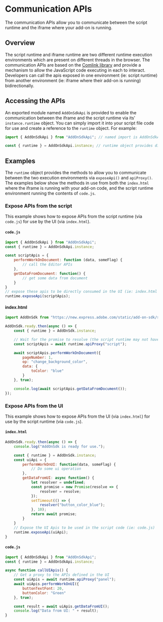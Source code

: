 # Communication APIs
The communication APIs allow you to communicate between the script runtime and the iframe where your add-on is running. 

## Overview
The script runtime and iframe runtime are two different runtime execution environments which are present on different threads in the browser. The communication APIs are based on the [Comlink library](https://github.com/GoogleChromeLabs/comlink) and provide a mechanism to allow the JavaScript code executing in each to interact. Developers can call the apis exposed in one environment (ie: script runtime) from another environment (ie: iframe where their add-on is running) bidirectionally. 

## Accessing the APIs
An exported module named `AddOnSdkApi` is provided to enable the communication between the iframe and the script runtime via its' `instance.runtime` object. You can simply import it into your script file code for use and create a reference to the `runtime` object. For example:

```js
import { AddOnSdkApi } from "AddOnSdkApi"; // named import is AddOnSdkApi

const { runtime } = AddOnSdkApi.instance; // runtime object provides direct access to the comm methods
```

## Examples
The `runtime` object provides the methods to allow you to communicate between the two execution environments via `exposeApi()` and `apiProxy()`. The examples below show the methods in use from both the `index.html` where the iframe is running with your add-on code, and the script runtime environment running the contents of `code.js`.

### Expose APIs from the script 
This example shows how to expose APIs from the script runtime (via `code.js`) for use by the UI (via `index.html`). 

#### `code.js`
```js
import { AddOnSdkApi } from "AddOnSdkApi";
const { runtime } = AddOnSdkApi.instance;

const scriptApis = {
    performWorkOnDocument: function (data, someFlag) {
        // call the Editor APIs
    },
    getDataFromDocument: function() {
        // get some data from document
    }
}
// expose these apis to be directly consumed in the UI (ie: index.html file).
runtime.exposeApi(scriptApis);
```

#### index.html
```js
import AddOnSdk from "https://new.express.adobe.com/static/add-on-sdk/sdk.js";

AddOnSdk.ready.then(async () => {
    const { runtime } = AddOnSdk.instance;

    // Wait for the promise to resolve (the script runtime may not have initialized yet) to get a proxy to call APIs defined in the script
    const scriptApis = await runtime.apiProxy("script");

    await scriptApis.performWorkOnDocument({
        pageNumber: 1,
        op: "change_background_color",
        data: {
            toColor: "blue"
        }
    }, true);

    console.log(await scriptApis.getDataFromDocument());
});
```

### Expose APIs from the UI
This example shows how to expose APIs from the UI (via `index.html`) for use by the script runtime (via `code.js`). 

#### `index.html`
```js
AddOnSdk.ready.then(async () => {
    console.log("AddOnSdk is ready for use.");

    const { runtime } = AddOnSdk.instance;
    const uiApi = {
        performWorkOnUI: function(data, someFlag) {
            // Do some ui operation
        },
        getDataFromUI: async function() {
            let resolver = undefined;
            const promise = new Promise(resolve => {
                resolver = resolve;
            });
            setTimeout(() => {
                resolver("button_color_blue");
            }, 10);
            return await promise;
        }
    }
    // Expose the UI Apis to be used in the script code (ie: code.js)
    runtime.exposeApi(uiApi);
}
```

#### `code.js`
```js
import { AddOnSdkApi } from "AddOnSdkApi";
const { runtime } = AddOnSdkApi.instance;

async function callUIApis() {
    // Get a proxy to the APIs defined in the UI
    const uiApis = await runtime.apiProxy("panel");
    await uiApis.performWorkOnUI({
        buttonTextFont: 20,
        buttonColor: "Green"
    }, true);

    const result = await uiApis.getDataFromUI();
    console.log("Data from UI: " + result);
}
```
